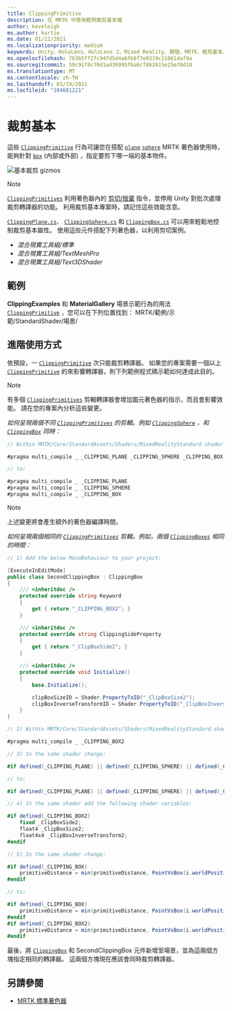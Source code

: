 ```yaml
---
title: ClippingPrimitive
description: 在 MRTK 中使用範例裁剪基本檔
author: keveleigh
ms.author: kurtie
ms.date: 01/12/2021
ms.localizationpriority: medium
keywords: Unity、HoloLens、HoloLens 2、Mixed Reality、開發、MRTK、裁剪基本、
ms.openlocfilehash: 76365ff27c947d5d4a6fb6f7e0319c11061daf9a
ms.sourcegitcommit: 59c91f8c70d1ad30995fba6cf862615e25e78d10
ms.translationtype: MT
ms.contentlocale: zh-TW
ms.lasthandoff: 03/19/2021
ms.locfileid: "104681221"
---
```

# <a name="clipping-primitive"></a>裁剪基本

這些 [`ClippingPrimitive`](xref:Microsoft.MixedReality.Toolkit.Utilities.ClippingPrimitive) 行為可讓您在搭配 [`plane`](xref:Microsoft.MixedReality.Toolkit.Utilities.ClippingPlane) [`sphere`](xref:Microsoft.MixedReality.Toolkit.Utilities.ClippingSphere) MRTK 著色器使用時，能夠針對 [`box`](xref:Microsoft.MixedReality.Toolkit.Utilities.ClippingBox) (內部或外部) ，指定要剪下哪一端的基本物件。

![基本裁剪 gizmos](../Images/MRTKStandardShader/MRTK_PrimitiveClippingGizmos.gif)

> [!NOTE]
> [`ClippingPrimitives`](xref:Microsoft.MixedReality.Toolkit.Utilities.ClippingPrimitive) 利用著色器內的 [剪切/捨棄](https://developer.download.nvidia.com/cg/clip.html) 指令，並停用 Unity 對批次處理裁剪轉譯器的功能。 利用裁剪基本專案時，請記住這些效能含意。

[`ClippingPlane.cs`](xref:Microsoft.MixedReality.Toolkit.Utilities.ClippingPlane)、 [`ClippingSphere.cs`](xref:Microsoft.MixedReality.Toolkit.Utilities.ClippingSphere) 和 [`ClippingBox.cs`](xref:Microsoft.MixedReality.Toolkit.Utilities.ClippingBox) 可以用來輕鬆地控制裁剪基本屬性。 使用這些元件搭配下列著色器，以利用剪切案例。

- *混合現實工具組/標準*
- *混合現實工具組/TextMeshPro*
- *混合現實工具組/Text3DShader*

## <a name="examples"></a>範例

**ClippingExamples** 和 **MaterialGallery** 場景示範行為的用法 [`ClippingPrimitive`](xref:Microsoft.MixedReality.Toolkit.Utilities.ClippingPrimitive) ，您可以在下列位置找到： MRTK/範例/示範/StandardShader/場景/

## <a name="advanced-usage"></a>進階使用方式

依預設，一 [`ClippingPrimitive`](xref:Microsoft.MixedReality.Toolkit.Utilities.ClippingPrimitive) 次只能裁剪[](https://docs.unity3d.com/ScriptReference/Renderer.html)轉譯器。 如果您的專案需要一個以上 [`ClippingPrimitive`](xref:Microsoft.MixedReality.Toolkit.Utilities.ClippingPrimitive) 的來影響[](https://docs.unity3d.com/ScriptReference/Renderer.html)轉譯器，則下列範例程式碼示範如何達成此目的。

> [!NOTE]
> 有多個 [`ClippingPrimitives`](xref:Microsoft.MixedReality.Toolkit.Utilities.ClippingPrimitive) 剪輯[](https://docs.unity3d.com/ScriptReference/Renderer.html)轉譯器會增加圖元著色器的指示，而且會影響效能。 請在您的專案內分析這些變更。

*如何呈現兩個不同 [`ClippingPrimitives`](xref:Microsoft.MixedReality.Toolkit.Utilities.ClippingPrimitive) 的剪輯。例如 [`ClippingSphere`](xref:Microsoft.MixedReality.Toolkit.Utilities.ClippingSphere) ，和 [`ClippingBox`](xref:Microsoft.MixedReality.Toolkit.Utilities.ClippingBox) 同時：*

```C#
// Within MRTK/Core/StandardAssets/Shaders/MixedRealityStandard.shader (or another MRTK shader) change:

#pragma multi_compile _ _CLIPPING_PLANE _CLIPPING_SPHERE _CLIPPING_BOX

// to:

#pragma multi_compile _ _CLIPPING_PLANE
#pragma multi_compile _ _CLIPPING_SPHERE
#pragma multi_compile _ _CLIPPING_BOX
```

> [!NOTE]
> 上述變更將會產生額外的著色器編譯時間。

*如何呈現兩個相同的 [`ClippingPrimitives`](xref:Microsoft.MixedReality.Toolkit.Utilities.ClippingPrimitive) 剪輯。例如，兩個 [`ClippingBoxes`](xref:Microsoft.MixedReality.Toolkit.Utilities.ClippingBox) 相同的時間：*

```C#
// 1) Add the below MonoBehaviour to your project:

[ExecuteInEditMode]
public class SecondClippingBox : ClippingBox
{
    /// <inheritdoc />
    protected override string Keyword
    {
        get { return "_CLIPPING_BOX2"; }
    }

    /// <inheritdoc />
    protected override string ClippingSideProperty
    {
        get { return "_ClipBoxSide2"; }
    }

    /// <inheritdoc />
    protected override void Initialize()
    {
        base.Initialize();

        clipBoxSizeID = Shader.PropertyToID("_ClipBoxSize2");
        clipBoxInverseTransformID = Shader.PropertyToID("_ClipBoxInverseTransform2");
    }
}

// 2) Within MRTK/Core/StandardAssets/Shaders/MixedRealityStandard.shader (or another MRTK shader) add the following multi_compile pragma:

#pragma multi_compile _ _CLIPPING_BOX2

// 3) In the same shader change:

#if defined(_CLIPPING_PLANE) || defined(_CLIPPING_SPHERE) || defined(_CLIPPING_BOX)

// to:

#if defined(_CLIPPING_PLANE) || defined(_CLIPPING_SPHERE) || defined(_CLIPPING_BOX) || defined(_CLIPPING_BOX2)

// 4) In the same shader add the following shader variables:

#if defined(_CLIPPING_BOX2)
    fixed _ClipBoxSide2;
    float4 _ClipBoxSize2;
    float4x4 _ClipBoxInverseTransform2;
#endif

// 5) In the same shader change:

#if defined(_CLIPPING_BOX)
    primitiveDistance = min(primitiveDistance, PointVsBox(i.worldPosition.xyz, _ClipBoxSize.xyz, _ClipBoxInverseTransform) * _ClipBoxSide);
#endif

// to:

#if defined(_CLIPPING_BOX)
    primitiveDistance = min(primitiveDistance, PointVsBox(i.worldPosition.xyz, _ClipBoxSize.xyz, _ClipBoxInverseTransform) * _ClipBoxSide);
#endif
#if defined(_CLIPPING_BOX2)
    primitiveDistance = min(primitiveDistance, PointVsBox(i.worldPosition.xyz, _ClipBoxSize2.xyz, _ClipBoxInverseTransform2) * _ClipBoxSide2);
#endif
```

最後，將 [`ClippingBox`](xref:Microsoft.MixedReality.Toolkit.Utilities.ClippingBox) 和 SecondClippingBox 元件新增至場景，並為這兩個方塊指定相同的轉譯器。 這兩個方塊現在應該會同時裁剪轉譯器。

## <a name="see-also"></a>另請參閱

- [MRTK 標準著色器](../README_MRTKStandardShader.md)
